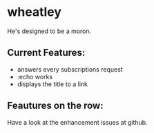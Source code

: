 wheatley
========

He's designed to be a moron.

Current Features:
-----------------
* answers every subscriptions request
* :echo works
* displays the title to a link

Feautures on the row:
---------------------
Have a look at the enhancement issues at github.
